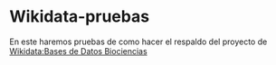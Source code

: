 # Wikidata-pruebas
En este haremos pruebas de como hacer el respaldo del proyecto de [Wikidata:Bases de Datos Biociencias](https://www.wikidata.org/wiki/Wikidata:Bases_de_Datos_Biociencias/Materiales)

